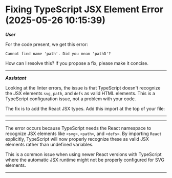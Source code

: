 <!-- Generated by SpecStory -->

# Fixing TypeScript JSX Element Error (2025-05-26 10:15:39)

_**User**_

For the code present, we get this error:
```
Cannot find name 'path'. Did you mean 'pathD'?
```
How can I resolve this? If you propose a fix, please make it concise.

---

_**Assistant**_

Looking at the linter errors, the issue is that TypeScript doesn't recognize the JSX elements `svg`, `path`, and `defs` as valid HTML elements. This is a TypeScript configuration issue, not a problem with your code.

The fix is to add the React JSX types. Add this import at the top of your file:

---



---

The error occurs because TypeScript needs the React namespace to recognize JSX elements like `<svg>`, `<path>`, and `<defs>`. By importing `React` explicitly, TypeScript will now properly recognize these as valid JSX elements rather than undefined variables.

This is a common issue when using newer React versions with TypeScript where the automatic JSX runtime might not be properly configured for SVG elements.

---

